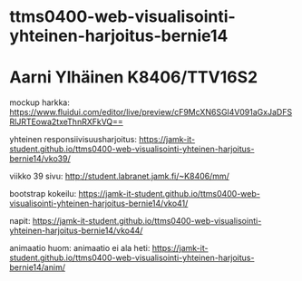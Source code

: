 # ttms0400-web-visualisointi-yhteinen-harjoitus-bernie14
# Aarni Ylhäinen K8406/TTV16S2
mockup harkka: https://www.fluidui.com/editor/live/preview/cF9McXN6SGl4V091aGxJaDFSRlJRTEowa2txeThnRXFkVQ==

yhteinen responsiivisuusharjoitus: https://jamk-it-student.github.io/ttms0400-web-visualisointi-yhteinen-harjoitus-bernie14/vko39/

viikko 39 sivu: http://student.labranet.jamk.fi/~K8406/mm/

bootstrap kokeilu: https://jamk-it-student.github.io/ttms0400-web-visualisointi-yhteinen-harjoitus-bernie14/vko41/

napit: https://jamk-it-student.github.io/ttms0400-web-visualisointi-yhteinen-harjoitus-bernie14/vko44/

animaatio huom: animaatio ei ala heti: https://jamk-it-student.github.io/ttms0400-web-visualisointi-yhteinen-harjoitus-bernie14/anim/